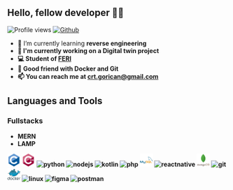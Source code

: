 ## Hello, fellow developer 👋🏼

![Profile views](https://visitor-badge.glitch.me/badge?page_id=cgorican)
[![Github](https://img.shields.io/github/followers/cgorican?label=Follow&style=social)](https://github.com/cgorican)

- 🌱 I’m currently learning <b>reverse engineering<b>
- 🔭 I'm currently working on a <b>Digital twin project</b>
- 💻 Student of <a href="https://feri.um.si/">FERI</a>
- 🐳 Good friend with <b>Docker</b> and <b>Git</b>
- 📫 You can reach me at <a href="mailto:crt.gorican@gmail.com">crt.gorican@gmail.com</a>

## Languages and Tools

### Fullstacks
- MERN
- LAMP

<p>
  <img src="https://raw.githubusercontent.com/devicons/devicon/master/icons/c/c-original.svg" alt="c" height="30"/>
  <img src="https://raw.githubusercontent.com/devicons/devicon/master/icons/cplusplus/cplusplus-original.svg" alt="cplusplus" height="30"/>
  <img src="https://img.icons8.com/color/48/000000/python.png" alt="python" height="30"/>
  <img src="https://img.icons8.com/color/48/000000/nodejs.png" alt="nodejs" height="30"/>
  <img src="https://www.vectorlogo.zone/logos/kotlinlang/kotlinlang-icon.svg" alt="kotlin" height="30"/>
  
  <img src="https://www.vectorlogo.zone/logos/php/php-ar21.svg" alt="php" height="30"/>
  <img src="https://raw.githubusercontent.com/devicons/devicon/master/icons/mysql/mysql-original-wordmark.svg" alt="mysql" height="30"/>
  
  <img src="https://reactnative.dev/img/header_logo.svg" alt="reactnative" height="30"/>
  <img src="https://raw.githubusercontent.com/devicons/devicon/master/icons/mongodb/mongodb-original-wordmark.svg" alt="mongodb" height="30"/>
  
  <img src="https://www.vectorlogo.zone/logos/git-scm/git-scm-icon.svg" alt="git" height="30"/>
  <img src="https://raw.githubusercontent.com/devicons/devicon/master/icons/docker/docker-original-wordmark.svg" alt="docker" height="30"/>
  
  <img src="https://www.vectorlogo.zone/logos/linux/linux-icon.svg" alt="linux" height="30"/>
  <img src="https://www.vectorlogo.zone/logos/figma/figma-icon.svg" alt="figma" height="30"/>
  <img src="https://www.vectorlogo.zone/logos/getpostman/getpostman-icon.svg" alt="postman" height="30"/>
</p>



<!--

  
  <!-- KOTLIN -- >
  
  <!-- HEROKU -- >
  <img src="https://www.vectorlogo.zone/logos/heroku/heroku-icon.svg" alt="heroku" height="40"/>
  <!-- FLUTTER -- >
  <img src="https://www.vectorlogo.zone/logos/flutterio/flutterio-icon.svg" alt="flutter" height="40"/>

Here are some ideas to get you started:
- 👯 I’m looking to collaborate on ...
- 🤔 I’m looking for help with <b>game hacking</b>
- 💬 Ask me about ...
- ⚡ Fun fact: ...
-->
